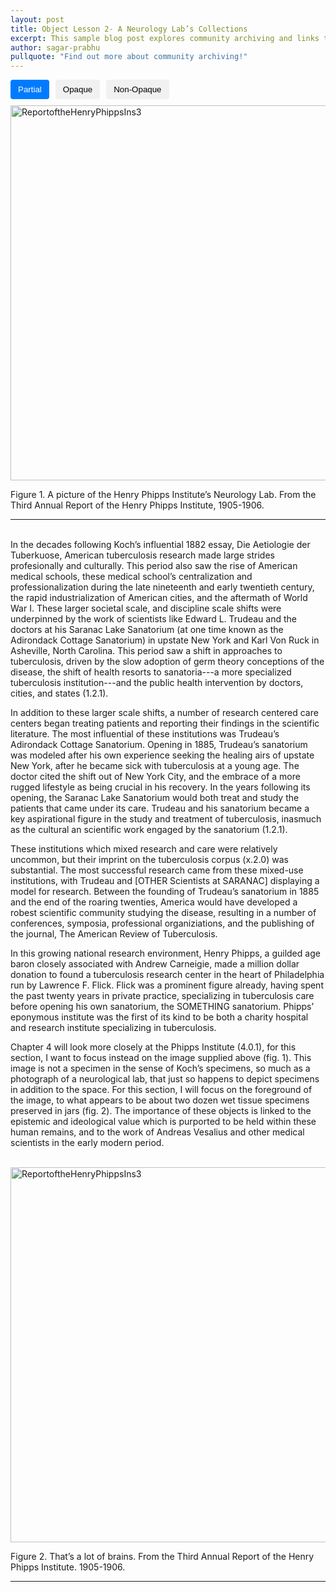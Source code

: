 ```yaml
---
layout: post
title: Object Lesson 2- A Neurology Lab’s Collections
excerpt: This sample blog post explores community archiving and links to a few example community-archive sites
author: sagar-prabhu
pullquote: "Find out more about community archiving!"
---
```


<style>
    .popup {
        display: none;
        position: absolute;
        background-color: white;
        color: black;
        padding: 5px;
        border-radius: 5px;
        border-color: black;
        border-style: solid; 
        border-width: 1px; /* Added border-width */
        z-index: 9999;
        max-width: 220px; /* Set the maximum width for the popup */
        font-size: 15px; /* Added text size */
        font-style: oblique; /* Added text style */
    }

    /* Style for the word "influential" when hovered */
    #word-tooltip:hover {
        text-decoration: underline;
        color: blue; /* Change the color to your preferred hover color */
    }

    .opaque-lines {
        opacity: 1; /* Set initial opacity for partial view */
    }

    .toggle-buttons {
        display: flex;
        gap: 10px;
        margin-bottom: 10px;
    }
    .toggle-button {
        padding: 8px 12px;
        background-color: #f1f1f1;
        border: none;
        border-radius: 4px;
        cursor: pointer;
    }
    .toggle-button.active {
        background-color: #007bff; /* Change to your preferred active button color */
        color: white;
    }

</style>

<div class="toggle-buttons">
<button class="toggle-button active" onclick="toggleOpacity('partial')">Partial</button>
<button class="toggle-button" onclick="toggleOpacity('opaque')">Opaque</button>
<button class="toggle-button" onclick="toggleOpacity('non-opaque')">Non-Opaque</button>
</div>

<img id="HenryReport" src="{{ site.baseurl }}/assets/img/ReportoftheHenryPhippsIns3_1905-1906158.jpg" alt="ReportoftheHenryPhippsIns3" width="1200" height="600">


Figure 1. A picture of the Henry Phipps Institute’s Neurology Lab. From the Third Annual Report of the Henry Phipps Institute,
1905-1906.
<hr>
<br>
In the decades following Koch’s <span id="word-tooltip">influential</span> 1882 essay, Die Aetiologie der Tuberkuose, American tuberculosis research made large strides profesionally and culturally. This period also saw the rise of American medical schools, these medical school’s centralization and professionalization during the late nineteenth and early twentieth century, the rapid industrialization of American cities, and the aftermath of World War I. These larger societal scale, and discipline scale shifts were underpinned by the work of scientists like <span class="opaque-lines">Edward L. Trudeau and the <span class="partial-lines">doctors at his Saranac Lake Sanatorium</span> (at one time known as the Adirondack Cottage Sanatorium) in upstate New York and Karl Von Ruck in Asheville, North Carolina.</span> This period saw a shift in approaches to tuberculosis, driven by the slow adoption of germ theory conceptions of the disease, the shift of health resorts to sanatoria---a more specialized tuberculosis institution---and the public health intervention by doctors, cities, and states (1.2.1).

In addition to these larger scale shifts, a number of research centered care centers began treating patients and reporting their findings in the scientific literature. The most influential of these institutions was Trudeau’s Adirondack Cottage Sanatorium. Opening in 1885, Trudeau’s sanatorium was modeled after his own experience seeking the healing airs of upstate New York, after he became sick with tuberculosis at a young age. The doctor cited the shift out of New York City, and the embrace of a more rugged lifestyle as being crucial in his recovery. In the years following its opening, the Saranac Lake Sanatorium would both treat and study the patients that came under its care. Trudeau and his sanatorium became a key aspirational figure in the study and treatment of tuberculosis, inasmuch as the cultural an scientific work engaged by the sanatorium (1.2.1).

These institutions which mixed research and care were relatively uncommon, but their imprint on the tuberculosis corpus (x.2.0) was substantial. The most successful research came from these mixed-use institutions, with Trudeau and [OTHER Scientists at SARANAC] displaying a model for research. Between the founding of Trudeau’s sanatorium in 1885 and the end of the roaring twenties, America would have developed a robest scientific community studying the disease, resulting in a number of conferences, symposia, professional organiziations, and the publishing of the journal, The American Review of Tuberculosis.

In this growing national research environment, Henry Phipps, a guilded age baron closely associated with Andrew Carneigie, made a million dollar donation to found a tuberculosis research center in the heart of Philadelphia run by Lawrence F. Flick. Flick was a prominent figure already, having spent the past twenty years in private practice, specializing in tuberculosis care before opening his own sanatorium, the SOMETHING sanatorium. Phipps’ eponymous institute was the first of its kind to be both a charity hospital and research institute specializing in tuberculosis.

Chapter 4 will look more closely at the Phipps Institute (4.0.1), for this section, I want to focus instead on the image supplied above (fig. 1). This image is not a specimen in the sense of Koch’s specimens, so much as a photograph of a neurological lab, that just so happens to depict specimens in addition to the space. For this section, I will focus on the foreground of the image, to what appears to be about two dozen wet tissue specimens preserved in jars (fig. 2). The importance of these objects is linked to the epistemic and ideological value which is purported to be held within these human remains, and to the work of Andreas Vesalius and other medical scientists in the early modern period.

<br>
<img src="{{ site.baseurl }}/assets/img/ReportoftheHenryPhippsIns3_1905-1906158_Resize.jpg" alt="ReportoftheHenryPhippsIns3" width="1200" height="600">

Figure 2. That’s a lot of brains. From the Third Annual Report of the Henry Phipps Institute. 1905-1906.
<hr>

<script>
    const wordTooltip = document.getElementById("word-tooltip");
    const popup = document.createElement("div");
    popup.classList.add("popup");
    popup.innerText = "Influential, here, refers to having the power to shape or affect significant change or outcomes.";

    wordTooltip.addEventListener("mouseover", () => {
        document.body.appendChild(popup);
        const rect = wordTooltip.getBoundingClientRect();
        popup.style.top = `${rect.top - popup.clientHeight + 580}px`; // Adjust positioning to display above the word
        popup.style.left = `${rect.left}px`;
        popup.style.display = "block";
    });

    wordTooltip.addEventListener("mouseout", () => {
        popup.style.display = "none";
        popup.remove();
    });

    function toggleOpacity(mode) {
        const partialLines = document.querySelectorAll('.partial-lines');
        const opaqueLines = document.querySelectorAll('.opaque-lines');
        const HenryReport = document.getElementById('HenryReport');

        if (mode === 'partial') {
            // Toggle partial lines
            partialLines.forEach(line => {
                line.style.backgroundColor = '#000000'; // Set background color to black
                HenryReport.src = "{{ site.baseurl }}/assets/img/ReportoftheHenryPhippsIns3_1905-1906158_Partial.png";
            });
            // Ensure opaque lines are fully visible
            opaqueLines.forEach(line => {
                line.style.opacity = '1';
            });

            
        } else if (mode === 'opaque') {
            // Toggle opaque lines
            opaqueLines.forEach(line => {
                line.style.backgroundColor = '#000000'; // Set background color to black
                HenryReport.src = "{{ site.baseurl }}/assets/img/ReportoftheHenryPhippsIns3_1905-1906158.jpg";
            });
            // Ensure partial lines are fully visible
            partialLines.forEach(line => {
                line.style.opacity = '1';
            });
        }
        else if (mode === 'non-opaque'){
            HenryReport.src = "{{ site.baseurl }}/assets/img/ReportoftheHenryPhippsIns3_1905-1906158.jpg";
            partialLines.forEach(line => {
                line.style.opacity = '1';
                line.style.backgroundColor = ''
            });
            opaqueLines.forEach(line => {
                line.style.opacity = '1';
                line.style.backgroundColor = ''
            });
        }
    }

</script>


